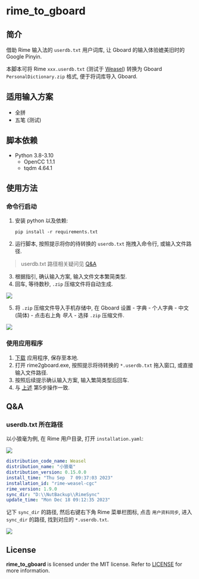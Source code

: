 # rime_to_gboard

## 简介

借助 Rime 输入法的 `userdb.txt` 用户词库, 让 Gboard 的输入体验媲美旧时的 Google Pinyin.

本脚本可将 Rime `xxx.userdb.txt` (测试于 [Weasel](https://github.com/rime/weasel)) 转换为 Gboard `PersonalDictionary.zip` 格式, 便于将词库导入 Gboard.

## 适用输入方案

- 全拼
- 五笔 (测试)

## 脚本依赖

- Python 3.8-3.10
  - OpenCC 1.1.1
  - tqdm 4.64.1

## 使用方法

### 命令行启动

1. 安装 python 以及依赖:
    ```shell
    pip install -r requirements.txt
    ```
2. 运行脚本, 按照提示将你的待转换的 `userdb.txt` 拖拽入命令行, 或输入文件路径.

> userdb.txt 路径相关疑问见 [Q&A](#qa)

3. 根据指引, 确认输入方案, 输入文件文本繁简类型.
4. 回车, 等待数秒, `.zip` 压缩文件将自动生成.

  ![](https://gitee.com/cgcel/image/raw/master/img/202312191012716.png)

5. 将 `.zip` 压缩文件导入手机存储中, 在 Gboard 设置 - 字典 - 个人字典 - 中文 (简体) - 点击右上角 *导入* - 选择 `.zip` 压缩文件.

  ![](https://gitee.com/cgcel/image/raw/master/img/202312191017762.jpg)

### 使用应用程序

1. [下载](https://github.com/cgcel/rime_to_gboard/releases) 应用程序, 保存至本地.
2. 打开 rime2gboard.exe, 按照提示将待转换的 `*.userdb.txt` 拖入窗口, 或直接输入文件路径.
3. 按照后续提示确认输入方案, 输入繁简类型后回车.
4. 与 [上述](#命令行) 第5步操作一致.

## Q&A

### userdb.txt 所在路径

以小狼毫为例, 在 Rime 用户目录, 打开 `installation.yaml`:

![](https://gitee.com/cgcel/image/raw/master/img/202312191009385.png)

```yaml
distribution_code_name: Weasel
distribution_name: "小狼毫"
distribution_version: 0.15.0.0
install_time: "Thu Sep  7 09:37:03 2023"
installation_id: "rime-weasel-cgc"
rime_version: 1.9.0
sync_dir: "D:\\NutBackup\\RimeSync"
update_time: "Mon Dec 18 09:12:35 2023"
```

记下 `sync_dir` 的路径, 然后右键右下角 Rime 菜单栏图标, 点击 `用户资料同步`, 进入 `sync_dir` 的路径, 找到对应的 `*.userdb.txt`.

![](https://gitee.com/cgcel/image/raw/master/img/202312191011023.png)

## License

**rime_to_gboard** is licensed under the MIT license. Refer to [LICENSE](https://github.com/cgcel/rime_to_gboard/blob/master/License.txt) for more information.
